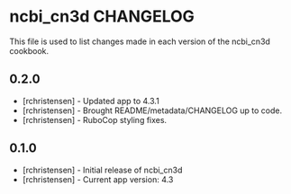 ncbi_cn3d CHANGELOG
=======================

This file is used to list changes made in each version of the ncbi_cn3d cookbook.

0.2.0
-----
- [rchristensen] - Updated app to 4.3.1
- [rchristensen] - Brought README/metadata/CHANGELOG up to code.
- [rchristensen] - RuboCop styling fixes.

0.1.0
-----
- [rchristensen] - Initial release of ncbi_cn3d
- [rchristensen] - Current app version: 4.3